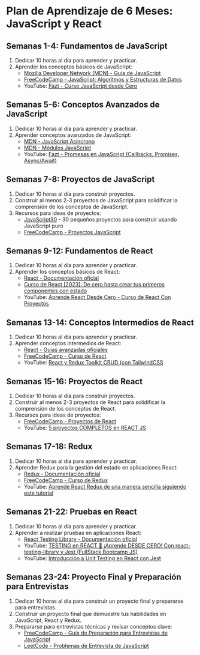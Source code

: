 # Plan de Aprendizaje de 6 Meses: JavaScript y React

## Semanas 1-4: Fundamentos de JavaScript

1. Dedicar 10 horas al día para aprender y practicar.
2. Aprender los conceptos básicos de JavaScript:
   - [Mozilla Developer Network (MDN) - Guía de JavaScript](https://developer.mozilla.org/es/docs/Web/JavaScript/Guide)
   - [FreeCodeCamp - JavaScript: Algoritmos y Estructuras de Datos](https://www.freecodecamp.org/espanol/learn/javascript-algorithms-and-data-structures/)
   - YouTube: [Fazt - Curso JavaScript desde Cero](https://www.youtube.com/watch?v=RqQ1d1qEWlE)

## Semanas 5-6: Conceptos Avanzados de JavaScript

1. Dedicar 10 horas al día para aprender y practicar.
2. Aprender conceptos avanzados de JavaScript:
   - [MDN - JavaScript Asíncrono](https://developer.mozilla.org/es/docs/Learn/JavaScript/Asynchronous)
   - [MDN - Módulos JavaScript](https://developer.mozilla.org/es/docs/Web/JavaScript/Guide/Modules)
   - YouTube: [Fazt - Promesas en JavaScript (Callbacks, Promises, Async/Await)](https://www.youtube.com/watch?v=Q3HtXuDEy5s)

## Semanas 7-8: Proyectos de JavaScript

1. Dedicar 10 horas al día para construir proyectos.
2. Construir al menos 2-3 proyectos de JavaScript para solidificar la comprensión de los conceptos de JavaScript.
3. Recursos para ideas de proyectos:
   - [JavaScript30](https://javascript30.com/) - 30 pequeños proyectos para construir usando JavaScript puro
   - [FreeCodeCamp - Proyectos JavaScript](https://www.freecodecamp.org/espanol/learn/javascript-algorithms-and-data-structures/#javascript-algorithms-and-data-structures-projects)

## Semanas 9-12: Fundamentos de React

1. Dedicar 10 horas al día para aprender y practicar.
2. Aprender los conceptos básicos de React:
   - [React - Documentación oficial](https://es.react.dev/learn)
   - [Curso de React [2023]: De cero hasta crear tus primeros componentes con estado](https://www.youtube.com/watch?v=7iobxzd_2wY)
   - YouTube: [Aprende React Desde Cero - Curso de React Con Proyectos](https://www.youtube.com/watch?v=6Jfk8ic3KVk)

## Semanas 13-14: Conceptos Intermedios de React

1. Dedicar 10 horas al día para aprender y practicar.
2. Aprender conceptos intermedios de React:
   - [React - Guías avanzadas oficiales](https://es.react.dev/reference/react)
   - [FreeCodeCamp - Curso de React](https://www.freecodecamp.org/espanol/learn/front-end-libraries/react/)
   - YouTube: [React y Redux Toolkit CRUD (con TailwindCSS](https://www.youtube.com/watch?v=w2rAP7d6ndg&ab_channel=FaztCode)

## Semanas 15-16: Proyectos de React

1. Dedicar 10 horas al día para construir proyectos.
2. Construir al menos 2-3 proyectos de React para solidificar la comprensión de los conceptos de React.
3. Recursos para ideas de proyectos:
   - [FreeCodeCamp - Proyectos de React](https://www.freecodecamp.org/es/news/5-proyectos-de-react-que-necesitas-en-tu-portafolio/)
   - YouTube: [5 proyectos COMPLETOS en REACT JS](https://www.youtube.com/watch?v=oT-feDPuJmk&ab_channel=VidaMRR-Programacionweb)

## Semanas 17-18: Redux

1. Dedicar 10 horas al día para aprender y practicar.
2. Aprender Redux para la gestión del estado en aplicaciones React:
   - [Redux - Documentación oficial](https://es.redux.js.org/)
   - [FreeCodeCamp - Curso de Redux](https://www.freecodecamp.org/espanol/learn/front-end-libraries/redux/)
   - YouTube: [Aprende React Redux de una manera sencilla siguiendo este tutorial](https://www.youtube.com/watch?v=SFyAZFrjDBA&ab_channel=TheFullstackDevs)

## Semanas 21-22: Pruebas en React

1. Dedicar 10 horas al día para aprender y practicar.
2. Aprender a realizar pruebas en aplicaciones React:
   - [React Testing Library - Documentación oficial](https://testing-library.com/docs/react-testing-library/intro/)
   - YouTube: [TESTING en REACT 🧪 ¡Aprende DESDE CERO! Con react-testing-library y Jest (FullStack Bootcamp JS)](https://www.youtube.com/watch?v=KYjjtRgg_H0&ab_channel=midudev)
   - YouTube: [Introducción a Unit Testing en React con Jest](https://www.youtube.com/watch?v=n5qbzhZUMsY&ab_channel=Garajedeideas)

## Semanas 23-24: Proyecto Final y Preparación para Entrevistas

1. Dedicar 10 horas al día para construir un proyecto final y prepararse para entrevistas.
2. Construir un proyecto final que demuestre tus habilidades en JavaScript, React y Redux.
3. Prepararse para entrevistas técnicas y revisar conceptos clave:
   - [FreeCodeCamp - Guía de Preparación para Entrevistas de JavaScript](https://www.freecodecamp.org/espanol/news/guia-de-preparacion-para-entrevistas-de-javascript/)
   - [LeetCode - Problemas de Entrevista de JavaScript](https://leetcode.com/tag/javascript/)
